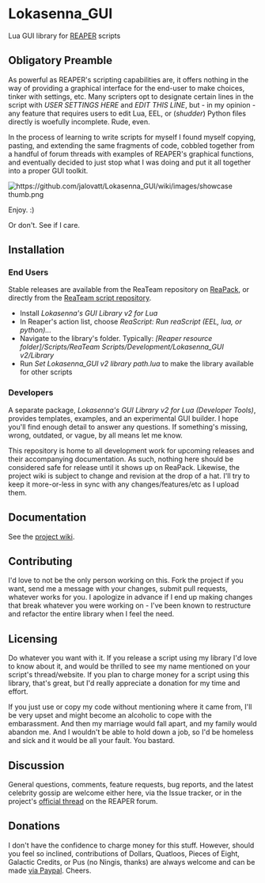 # Lokasenna_GUI
Lua GUI library for [REAPER][1] scripts

## Obligatory Preamble
As powerful as REAPER's scripting capabilities are, it offers nothing in the way of
providing a graphical interface for the end-user to make choices, tinker with settings, etc.
Many scripters opt to designate certain lines in the script with _USER_ _SETTINGS_
_HERE_ and _EDIT_ _THIS_ _LINE_, but - in my opinion - any feature that requires users to edit
Lua, EEL, or (_*shudder*_) Python files directly is woefully incomplete. Rude, even.
  
In the process of learning to write scripts for myself I found myself copying, pasting, and
extending the same fragments of code, cobbled together from a handful of forum threads
with examples of REAPER's graphical functions, and eventually decided to just stop what I
was doing and put it all together into a proper GUI toolkit.

![https://github.com/jalovatt/Lokasenna_GUI/wiki/images/showcase thumb.png][5]

Enjoy. :)

Or don't. See if I care.

## Installation
### End Users
Stable releases are available from the ReaTeam repository on [ReaPack][4], or directly from the
[ReaTeam script repository][6]. 

- Install _Lokasenna's GUI Library v2 for Lua_
- In Reaper's action list, choose _ReaScript: Run reaScript (EEL, lua, or python)..._
- Navigate to the library's folder. Typically:
  _[Reaper resource folder]/Scripts/ReaTeam Scripts/Development/Lokasenna_GUI v2/Library_
- Run _Set Lokasenna_GUI v2 library path.lua_ to make the library available for other scripts

### Developers
A separate package, _Lokasenna's GUI Library v2 for Lua (Developer Tools)_, provides templates,
examples, and an experimental GUI builder. I hope you'll find enough detail to answer any questions. If something's missing, wrong, outdated, or vague, by all means let me know.

This repository is home to all development work for upcoming releases and their accompanying
documentation. As such, nothing here should be considered safe for release until it shows up on ReaPack. Likewise, the project wiki is subject to change and revision at the drop of a hat. I'll try to keep it more-or-less in sync with any changes/features/etc as I upload them.

## Documentation
See the [project wiki](https://github.com/jalovatt/Lokasenna_GUI/wiki).

## Contributing
I'd love to not be the only person working on this. Fork the project if you want, send me a 
message with your changes, submit pull requests, whatever works for you. I apologize in advance
if I end up making changes that break whatever you were working on - I've been known to restructure 
and refactor the entire library when I feel the need.

## Licensing
Do whatever you want with it. If you release a script using my library I'd love to know about it, 
and would be thrilled to see my name mentioned on your script's thread/website. If you plan to 
charge money for a script using this library, that's great, but I'd really appreciate a donation 
for my time and effort.

If you just use or copy my code without mentioning where it came from, I'll be very upset and might 
become an alcoholic to cope with the embarassment. And then my marriage would fall apart, and my family
would abandon me. And I wouldn't be able to hold down a job, so I'd be homeless and sick and it
would be all your fault. You bastard.

## Discussion
General questions, comments, feature requests, bug reports, and the latest celebrity gossip are welcome
either here, via the Issue tracker, or in the project's [official thread][3] on the REAPER forum.

## Donations
I don't have the confidence to charge money for this stuff. However, should you feel so inclined, 
contributions of Dollars, Quatloos, Pieces of Eight, Galactic Credits, or Pus (no Ningis, thanks)
are always welcome and can be made [via Paypal][7]. Cheers.

[1]: https://www.reaper.fm/
[2]: https://github.com/jalovatt/Lokasenna_GUI/wiki
[3]: https://forum.cockos.com/showthread.php?t=177772
[4]: https://reapack.com/
[5]: https://github.com/jalovatt/Lokasenna_GUI/wiki/images/showcase.png
[6]: https://github.com/ReaTeam/ReaScripts/tree/master/Development/Lokasenna_GUI%20v2
[7]: https://www.paypal.me/Lokasenna
